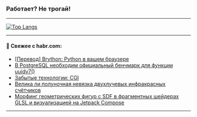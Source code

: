 ### Работает? Не трогай!

---
<!--
#### 🛠️ Technical stack:

![Java](https://img.shields.io/badge/Java-informational?logo=Oracle&style=flat&logoColor=white&color=FF4500)
![Kotlin](https://img.shields.io/badge/Kotlin-informational?logo=Kotlin&style=flat&logoColor=white&color=774D97)
![TS](https://img.shields.io/badge/TypeScript-informational?logo=typeScript&style=flat&logoColor=black&color=017acc)
![Python](https://img.shields.io/badge/Python-informational?logo=Python&style=flat&logoColor=black&color=ffdd54) <br>
![Spring](https://img.shields.io/badge/Spring-informational?logo=Spring&style=flat&logoColor=white&color=6DB33F) 
![SpringBoot](https://img.shields.io/badge/SpringBoot-informational?logo=SpringBoot&style=flat&logoColor=white&color=6DB33F)
![Nest](https://img.shields.io/badge/NestJS-informational?logo=NestJS&style=flat&logoColor=white&color=E0234E) 
![NodeJS](https://img.shields.io/badge/NodeJS-informational?logo=node.js&style=flat&logoColor=white&color=70A760)<br>
![PostgreSQL](https://img.shields.io/badge/PostgreSQL-informational?logo=PostgreSQL&style=flat&logoColor=white&color=DAA520)
![MongoDB](https://img.shields.io/badge/MongoDB-informational?logo=MongoDB&style=flat&logoColor=white&color=870000)
![Apache](https://img.shields.io/badge/Apache-informational?logo=apache&style=flat&logoColor=white&color=f74e28)

___ 
-->

<!--- #### 🛠️ : --->

[![Top Langs](https://github-readme-stats-82jvfl3w3-advtsettinggmailcoms-projects.vercel.app/api/top-langs/?username=zloylis&langs_count=10&hide_title=true&title_color=e6edf3&size_weight=0.5&count_weight=0.5&layout=compact&hide_progress=true&hide_border=true&theme=dracula)](https://github.com/zloylis)

<!---


####  :octocat:&nbsp;&nbsp; Статистика:

![GitHub stats](https://github-readme-stats-u2qms2cxw-advtsettinggmailcoms-projects.vercel.app/api?username=zloylis&show_icons=true&hide_border=true&theme=dracula&title_color=e6edf3&include_all_commits=true&count_private=true&hide_rank=false&hide_title=true&rank_icon=github)
-->
---

#### 💬 Свежее с habr.com:

<!-- BLOG-POST-LIST:START -->
- [[Перевод] Brython: Python в вашем браузере](https://habr.com/ru/articles/872792/?utm_source=habrahabr&utm_medium=rss&utm_campaign=872792)
- [В PostgreSQL необходим официальный бенчмарк для функции uuidv7&lpar;&rpar;](https://habr.com/ru/articles/872306/?utm_source=habrahabr&utm_medium=rss&utm_campaign=872306)
- [Забытые технологии: CGI](https://habr.com/ru/articles/872596/?utm_source=habrahabr&utm_medium=rss&utm_campaign=872596)
- [Велика ли полуночная невязка двухлучевых инфракрасных счётчиков](https://habr.com/ru/articles/872892/?utm_source=habrahabr&utm_medium=rss&utm_campaign=872892)
- [Морфинг геометрических фигур с SDF в фрагментных шейдерах GLSL и визуализацией на Jetpack Compose](https://habr.com/ru/articles/872728/?utm_source=habrahabr&utm_medium=rss&utm_campaign=872728)
<!-- BLOG-POST-LIST:END -->

---
